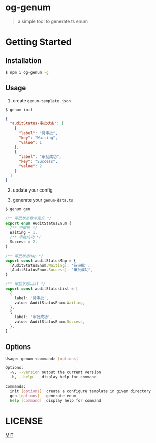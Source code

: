 # og-genum

> a simple tool to generate ts enum

# Getting Started

## Installation

```bash
$ npm i og-genum -g
```

## Usage

1. create `genum-template.json`

```bash
$ genum init
```

```json
{
  "auditStatus-审批状态": [
    {
      "label": "待审批",
      "key": "Waiting",
      "value": 1
    },
    {
      "label": "审批成功",
      "key": "Success",
      "value": 2
    }
  ]
}
```

2. update your config

3. generate your `genum-data.ts`

```bash
$ genum gen
```

```ts
/** 审批状态枚举定义 */
export enum AuditStatusEnum {
  /** 待审批 */
  Waiting = 1,
  /** 审批成功 */
  Success = 2,
}

/** 审批状态Map */
export const auditStatusMap = {
  [AuditStatusEnum.Waiting]: '待审批',
  [AuditStatusEnum.Success]: '审批成功',
}

/** 审批状态List */
export const auditStatusList = [
  {
    label: '待审批',
    value: AuditStatusEnum.Waiting,
  },
  {
    label: '审批成功',
    value: AuditStatusEnum.Success,
  },
]
```

## Options

```bash
Usage: genum <command> [options]

Options:
  -v, --version output the current version
  -h, --help    display help for command

Commands:
  init [options]  create a configure template in given directory
  gen [options]   generate enum
  help [command]  display help for command

```

# LICENSE

[MIT](https://///blob/master/LICENSE)
